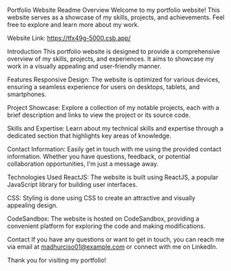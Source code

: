 
Portfolio Website Readme
Overview
Welcome to my portfolio website! This website serves as a showcase of my skills, projects, and achievements. Feel free to explore and learn more about my work.

Website Link: https://tfx49g-5000.csb.app/

Introduction
This portfolio website is designed to provide a comprehensive overview of my skills, projects, and experiences. It aims to showcase my work in a visually appealing and user-friendly manner.

Features
Responsive Design: The website is optimized for various devices, ensuring a seamless experience for users on desktops, tablets, and smartphones.

Project Showcase: Explore a collection of my notable projects, each with a brief description and links to view the project or its source code.

Skills and Expertise: Learn about my technical skills and expertise through a dedicated section that highlights key areas of knowledge.

Contact Information: Easily get in touch with me using the provided contact information. Whether you have questions, feedback, or potential collaboration opportunities, I'm just a message away.

Technologies Used
ReactJS: The website is built using ReactJS, a popular JavaScript library for building user interfaces.

CSS: Styling is done using CSS to create an attractive and visually appealing design.

CodeSandbox: The website is hosted on CodeSandbox, providing a convenient platform for exploring the code and making modifications.

Contact
If you have any questions or want to get in touch, you can reach me via email at madhurciso01@example.com or connect with me on LinkedIn.

Thank you for visiting my portfolio!
